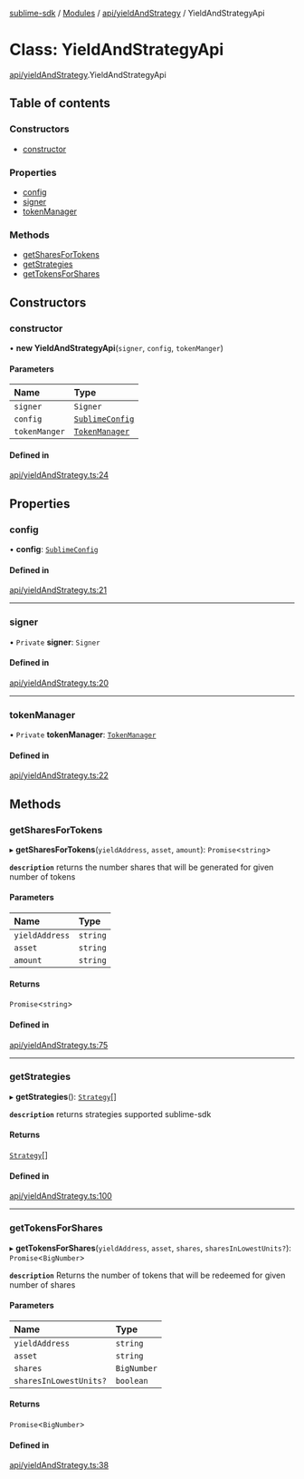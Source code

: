 [sublime-sdk](../README.md) / [Modules](../modules.md) / [api/yieldAndStrategy](../modules/api_yieldAndStrategy.md) / YieldAndStrategyApi

# Class: YieldAndStrategyApi

[api/yieldAndStrategy](../modules/api_yieldAndStrategy.md).YieldAndStrategyApi

## Table of contents

### Constructors

- [constructor](api_yieldAndStrategy.YieldAndStrategyApi.md#constructor)

### Properties

- [config](api_yieldAndStrategy.YieldAndStrategyApi.md#config)
- [signer](api_yieldAndStrategy.YieldAndStrategyApi.md#signer)
- [tokenManager](api_yieldAndStrategy.YieldAndStrategyApi.md#tokenmanager)

### Methods

- [getSharesForTokens](api_yieldAndStrategy.YieldAndStrategyApi.md#getsharesfortokens)
- [getStrategies](api_yieldAndStrategy.YieldAndStrategyApi.md#getstrategies)
- [getTokensForShares](api_yieldAndStrategy.YieldAndStrategyApi.md#gettokensforshares)

## Constructors

### constructor

• **new YieldAndStrategyApi**(`signer`, `config`, `tokenManger`)

#### Parameters

| Name | Type |
| :------ | :------ |
| `signer` | `Signer` |
| `config` | [`SublimeConfig`](../interfaces/types_sublimeConfig.SublimeConfig.md) |
| `tokenManger` | [`TokenManager`](tokenManager.TokenManager.md) |

#### Defined in

[api/yieldAndStrategy.ts:24](https://github.com/akshay111meher/sublime-sdk/blob/50bba98/src/api/yieldAndStrategy.ts#L24)

## Properties

### config

• **config**: [`SublimeConfig`](../interfaces/types_sublimeConfig.SublimeConfig.md)

#### Defined in

[api/yieldAndStrategy.ts:21](https://github.com/akshay111meher/sublime-sdk/blob/50bba98/src/api/yieldAndStrategy.ts#L21)

___

### signer

• `Private` **signer**: `Signer`

#### Defined in

[api/yieldAndStrategy.ts:20](https://github.com/akshay111meher/sublime-sdk/blob/50bba98/src/api/yieldAndStrategy.ts#L20)

___

### tokenManager

• `Private` **tokenManager**: [`TokenManager`](tokenManager.TokenManager.md)

#### Defined in

[api/yieldAndStrategy.ts:22](https://github.com/akshay111meher/sublime-sdk/blob/50bba98/src/api/yieldAndStrategy.ts#L22)

## Methods

### getSharesForTokens

▸ **getSharesForTokens**(`yieldAddress`, `asset`, `amount`): `Promise`<`string`\>

**`description`** returns the number shares that will be generated for given number of tokens

#### Parameters

| Name | Type |
| :------ | :------ |
| `yieldAddress` | `string` |
| `asset` | `string` |
| `amount` | `string` |

#### Returns

`Promise`<`string`\>

#### Defined in

[api/yieldAndStrategy.ts:75](https://github.com/akshay111meher/sublime-sdk/blob/50bba98/src/api/yieldAndStrategy.ts#L75)

___

### getStrategies

▸ **getStrategies**(): [`Strategy`](../interfaces/types_Types.Strategy.md)[]

**`description`** returns strategies supported sublime-sdk

#### Returns

[`Strategy`](../interfaces/types_Types.Strategy.md)[]

#### Defined in

[api/yieldAndStrategy.ts:100](https://github.com/akshay111meher/sublime-sdk/blob/50bba98/src/api/yieldAndStrategy.ts#L100)

___

### getTokensForShares

▸ **getTokensForShares**(`yieldAddress`, `asset`, `shares`, `sharesInLowestUnits?`): `Promise`<`BigNumber`\>

**`description`** Returns the number of tokens that will be redeemed for given number of shares

#### Parameters

| Name | Type |
| :------ | :------ |
| `yieldAddress` | `string` |
| `asset` | `string` |
| `shares` | `BigNumber` |
| `sharesInLowestUnits?` | `boolean` |

#### Returns

`Promise`<`BigNumber`\>

#### Defined in

[api/yieldAndStrategy.ts:38](https://github.com/akshay111meher/sublime-sdk/blob/50bba98/src/api/yieldAndStrategy.ts#L38)
